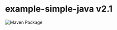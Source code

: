 # example-simple-java v2.1

![Maven Package](https://github.com/fcatae/example-simple-java/workflows/Maven%20Package/badge.svg)
